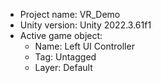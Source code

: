 <!-- UNITY CODE ASSIST INSTRUCTIONS START -->
- Project name: VR_Demo
- Unity version: Unity 2022.3.61f1
- Active game object:
  - Name: Left UI Controller
  - Tag: Untagged
  - Layer: Default
<!-- UNITY CODE ASSIST INSTRUCTIONS END -->